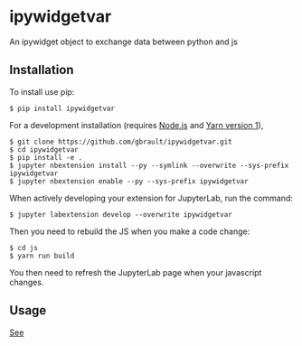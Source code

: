 ipywidgetvar
===============================

An ipywidget object to exchange data between python and js

Installation
------------

To install use pip:

    $ pip install ipywidgetvar

For a development installation (requires [Node.js](https://nodejs.org) and [Yarn version 1](https://classic.yarnpkg.com/)),

    $ git clone https://github.com/gbrault/ipywidgetvar.git
    $ cd ipywidgetvar
    $ pip install -e .
    $ jupyter nbextension install --py --symlink --overwrite --sys-prefix ipywidgetvar
    $ jupyter nbextension enable --py --sys-prefix ipywidgetvar

When actively developing your extension for JupyterLab, run the command:

    $ jupyter labextension develop --overwrite ipywidgetvar

Then you need to rebuild the JS when you make a code change:

    $ cd js
    $ yarn run build

You then need to refresh the JupyterLab page when your javascript changes.

Usage
-----

[See](ipywidgetvarHW.ipynb)
